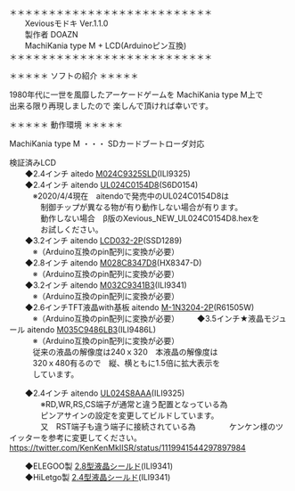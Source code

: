 ＊＊＊＊＊＊＊＊＊＊＊＊＊＊＊＊＊＊＊＊＊＊＊＊＊＊  
　　Xeviousモドキ Ver.1.1.0   
　　製作者 DOAZN  
　　MachiKania type M + LCD(Arduinoピン互換)   
＊＊＊＊＊＊＊＊＊＊＊＊＊＊＊＊＊＊＊＊＊＊＊＊＊＊  

＊＊＊＊＊ ソフトの紹介 ＊＊＊＊＊  

  1980年代に一世を風靡したアーケードゲームを MachiKania type M上で  
  出来る限り再現しましたので 楽しんで頂ければ幸いです。  

＊＊＊＊＊ 動作環境 ＊＊＊＊＊  

  MachiKania type M ・・・ SDカードブートローダ対応  

  検証済みLCD  
　　◆2.4インチ aitedo [M024C9325SLD](https://www.aitendo.com/product/15381 )(ILI9325)  
　　◆2.4インチ aitendo [UL024C0154D8](https://www.aitendo.com/product/16104)(S6D0154)  
　　　※2020/4/4現在　aitendoで発売中のUL024C0154D8は  
　　　　制御チップが異なる物が有り動作しない場合が有ります。  
　　　　動作しない場合　β版のXevious_NEW_UL024C0154D8.hexを  
　　　　お試しください。  
　　◆3.2インチ aitendo [LCD032-2P](https://www.aitendo.com/product/13748)(SSD1289)  
　　　※（Arduino互換のpin配列に変換が必要）  
　　◆2.8インチ aitendo [M028C8347D8](https://www.aitendo.com/product/10942)(HX8347-D)  
　　　※（Arduino互換のpin配列に変換が必要）  
　　◆3.2インチ aitendo [M032C9341B3](https://www.aitendo.com/product/11138)(ILI9341)  
　　　※（Arduino互換のpin配列に変換が必要）  
　　◆2.6インチTFT液晶with基板 aitendo [M-1N3204-2P](https://www.aitendo.com/product/11975)(R61505W)  
　　　※（Arduino互換のpin配列に変換が必要） 
　　◆3.5インチ★液晶モジュール aitendo [M035C9486LB3](https://www.aitendo.com/product/11138)(ILI9486L)  
　　　※（Arduino互換のpin配列に変換が必要）  
　　　従来の液晶の解像度は240ｘ320　本液晶の解像度は  
　　　320ｘ480有るので　縦、横ともに1.5倍に拡大表示を  
　　　しています。  

　　◆2.4インチ aitendo [UL024S8AAA](https://www.aitendo.com/product/13414)(ILI9325)  
　　　　※RD,WR,RS,CS端子が通常と違う配置となっている為  
　　　　ピンアサインの設定を変更してビルドしています。  
　　　　又　RST端子も違う端子に接続されている為
　　　　ケンケン様のツイッターを参考に変更してください。
　　　　https://twitter.com/KenKenMkIISR/status/1119941544297897984
   
　　◆ELEGOO製 [2.8型液晶シールド](https://www.amazon.co.jp/gp/product/B06Y5ZXXL8)(ILI9341)  
　　◆HiLetgo製 [2.4型液晶シールド](https://www.amazon.co.jp/gp/product/B0722DPHN6)(ILI9341)  
  
